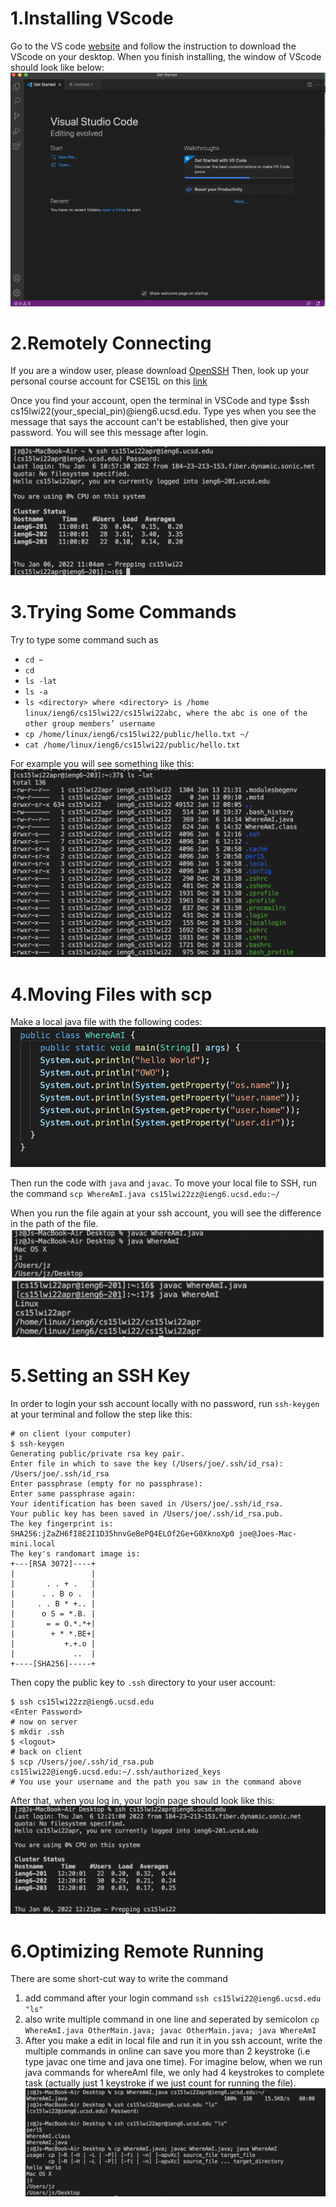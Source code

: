 
# 1.Installing VScode

Go to the VS code [website]( https://code.visualstudio.com/) and follow the instruction to download the VScode on your desktop. When you finish installing, the window of VScode should look like below: 
![Image](VS.png)

# 2.Remotely Connecting 
If you are a window user, please download [OpenSSH](https://docs.microsoft.com/en-us/windows-server/administration/openssh/openssh_install_firstuse)
Then, look up your personal course account for CSE15L on this [link](https://sdacs.ucsd.edu/~icc/index.php)

Once you find your account, open the terminal in VSCode and type $ssh cs15lwi22(your_special_pin)@ieng6.ucsd.edu. 
Type yes when you see the message that says the account can't be established, then give your password. You will see this message after login. 

![Image](Login.png)

# 3.Trying Some Commands
Try to type some command such as 
* `cd ~`
* `cd`
* `ls -lat`
* `ls -a`
* `ls <directory> where <directory> is /home linux/ieng6/cs15lwi22/cs15lwi22abc, where the abc is one of the other group members’ username`
* `cp /home/linux/ieng6/cs15lwi22/public/hello.txt ~/`
* `cat /home/linux/ieng6/cs15lwi22/public/hello.txt`

For example you will see something like this: 
![Image](Command.png)

# 4.Moving Files with scp
Make a local java file with the following codes: ![Image](Java.png)

Then run the code with `java` and `javac`. 
To move your local file to SSH, run the command `scp WhereAmI.java cs15lwi22zz@ieng6.ucsd.edu:~/`

When you run the file again at your ssh account, you will see the difference in the path of the file. 
![Image](Dif.png)
# 5.Setting an SSH Key
In order to login your ssh account locally with no password, run `ssh-keygen` at your terminal and follow the step like this: 
```
# on client (your computer)
$ ssh-keygen
Generating public/private rsa key pair.
Enter file in which to save the key (/Users/joe/.ssh/id_rsa): /Users/joe/.ssh/id_rsa
Enter passphrase (empty for no passphrase): 
Enter same passphrase again: 
Your identification has been saved in /Users/joe/.ssh/id_rsa.
Your public key has been saved in /Users/joe/.ssh/id_rsa.pub.
The key fingerprint is:
SHA256:jZaZH6fI8E2I1D35hnvGeBePQ4ELOf2Ge+G0XknoXp0 joe@Joes-Mac-mini.local
The key's randomart image is:
+---[RSA 3072]----+
|                 |
|       . . + .   |
|      . . B o .  |
|     . . B * +.. |
|      o S = *.B. |
|       = = O.*.*+|
|        + * *.BE+|
|           +.+.o |
|             ..  |
+----[SHA256]-----+
```
Then copy the public key to `.ssh` directory to your user account: 
```
$ ssh cs15lwi22zz@ieng6.ucsd.edu
<Enter Password>
# now on server
$ mkdir .ssh
$ <logout>
# back on client
$ scp /Users/joe/.ssh/id_rsa.pub cs15lwi22@ieng6.ucsd.edu:~/.ssh/authorized_keys
# You use your username and the path you saw in the command above
```

After that, when you log in, your login page should look like this: 
![Image](NOPW.png)
# 6.Optimizing Remote Running
There are some short-cut way to write the command 
1. add command after your login command 
    `ssh cs15lwi22@ieng6.ucsd.edu "ls"`
2. also write multiple command in one line and seperated by semicolon 
    `cp WhereAmI.java OtherMain.java; javac OtherMain.java; java WhereAmI`
3. After you make a edit in local file and run it in you ssh account, write the multiple commands in online can save you more than 2 keystroke (i.e type javac one time and java one time). For imagine below, when we run java commands for whereAmI file, we only had 4 keystrokes to complete task (actually just 1 keystroke if we just count for running the file).
![Image](short.png)

